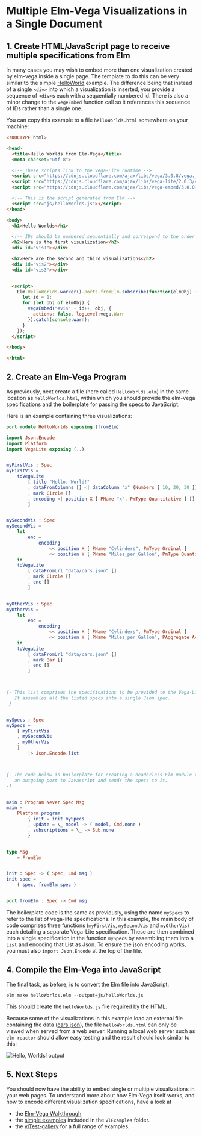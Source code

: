 # Multiple Elm-Vega Visualizations in a Single Document

## 1. Create HTML/JavaScript page to receive multiple specifications from Elm

In many cases you may wish to embed more than one visualization created by elm-vega inside a single page.
The template to do this can be very similar to the simple [HelloWorld](../helloWorld/README.md) example.
The  difference being that instead of a single `<div>` into which a visualization is inserted, you provide a sequence of `<div>`s each with a sequentially numbered id.
There is also a minor change to the `vegeEmbed` function call so it references this sequence of IDs rather than a single one.

You can copy this example to a file `helloWorlds.html` somewhere on your machine:

```html
<!DOCTYPE html>

<head>
  <title>Hello Worlds from Elm-Vega</title>
  <meta charset="utf-8">

  <!-- These scripts link to the Vega-Lite runtime -->
  <script src="https://cdnjs.cloudflare.com/ajax/libs/vega/3.0.8/vega.js"></script>
  <script src="https://cdnjs.cloudflare.com/ajax/libs/vega-lite/2.0.3/vega-lite.js"></script>
  <script src="https://cdnjs.cloudflare.com/ajax/libs/vega-embed/3.0.0-rc7/vega-embed.js"></script>

  <!-- This is the script generated from Elm -->
  <script src="js/helloWorlds.js"></script>
</head>

<body>
  <h1>Hello Worlds</h1>

  <!-- IDs should be numbered sequentially and correspond to the order of Vega-Lite specs generated in elm-vega. -->
  <h2>Here is the first visualization</h2>
  <div id="vis1"></div>

  <h2>Here are the second and third visualizations</h2>
  <div id="vis2"></div>
  <div id="vis3"></div>


  <script>
    Elm.HelloWorlds.worker().ports.fromElm.subscribe(function(elmObj) {
      let id = 1;
      for (let obj of elmObj) {
        vegaEmbed("#vis" + id++, obj, {
          actions: false, logLevel:vega.Warn
        }).catch(console.warn);
      }
    });
  </script>

</body>

</html>
```

## 2. Create an Elm-Vega Program

As previously, next create a file (here called `HelloWorlds.elm`) in the same location as `helloWorlds.html`, within which you should provide the elm-vega specifications and the boilerplate for passing the specs to JavaScript.

Here is an example containing three visualizations:

```elm
port module HelloWorlds exposing (fromElm)

import Json.Encode
import Platform
import VegaLite exposing (..)


myFirstVis : Spec
myFirstVis =
    toVegaLite
        [ title "Hello, World!"
        , dataFromColumns [] <| dataColumn "x" (Numbers [ 10, 20, 30 ]) []
        , mark Circle []
        , encoding <| position X [ PName "x", PmType Quantitative ] []
        ]


mySecondVis : Spec
mySecondVis =
    let
        enc =
            encoding
                << position X [ PName "Cylinders", PmType Ordinal ]
                << position Y [ PName "Miles_per_Gallon", PmType Quantitative ]
    in
    toVegaLite
        [ dataFromUrl "data/cars.json" []
        , mark Circle []
        , enc []
        ]


myOtherVis : Spec
myOtherVis =
    let
        enc =
            encoding
                << position X [ PName "Cylinders", PmType Ordinal ]
                << position Y [ PName "Miles_per_Gallon", PAggregate Average, PmType Quantitative ]
    in
    toVegaLite
        [ dataFromUrl "data/cars.json" []
        , mark Bar []
        , enc []
        ]



{- This list comprises the specifications to be provided to the Vega-Lite runtime.
   It assembles all the listed specs into a single Json spec.
-}


mySpecs : Spec
mySpecs =
    [ myFirstVis
    , mySecondVis
    , myOtherVis
    ]
        |> Json.Encode.list



{- The code below is boilerplate for creating a headerless Elm module that opens
   an outgoing port to Javascript and sends the specs to it.
-}


main : Program Never Spec Msg
main =
    Platform.program
        { init = init mySpecs
        , update = \_ model -> ( model, Cmd.none )
        , subscriptions = \_ -> Sub.none
        }


type Msg
    = FromElm


init : Spec -> ( Spec, Cmd msg )
init spec =
    ( spec, fromElm spec )


port fromElm : Spec -> Cmd msg
```

The boilerplate code is the same as previously, using the name `mySpecs` to refer to the list of vega-lite specifications.
In this example, the main body of code comprises three functions (`myFirstVis`, `mySecondVis` and `myOtherVis`) each detailing a separate Vega-Lite specification.
These are then combined into a single specification in the function `mySpecs` by assembling them into a `List` and encoding that List as Json.
To ensure the json encoding works, you must also `import Json.Encode` at the top of the file.

## 4. Compile the Elm-Vega into JavaScript

The final task, as before, is to convert the Elm file into JavaScript:

    elm make helloWorlds.elm --output=js/helloWorlds.js

This should create the `helloWorlds.js` file required by the HTML.

Because some of the visualizations in this example load an external file containing the data ([cars.json](../../vlExamples/data/cars.json)), the file `helloWorlds.html` can only be viewed when served from a web server.
Running a local web server such as `elm-reactor` should allow easy testing and the result should look similar to this:

![Hello, Worlds! output](images/helloWorlds.png)

## 5. Next Steps

You should now have the ability to embed single or multiple visualizations in your web pages.
To understand more about how Elm-Vega itself works, and how to encode different visualization specifications, have a look at

-   the [Elm-Vega Walkthrough](../walkthrough/README.md)
-   the [simple examples](../../vlExamples) included in the `vlExamples` folder.
-   the [vlTest-gallery](../../vlTest-gallery) for a full range of examples.
